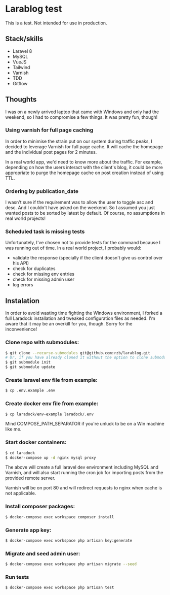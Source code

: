 # Larablog test

This is a test. Not intended for use in production. 

## Stack/skills

- Laravel 8
- MySQL
- VueJS
- Tailwind
- Varnish
- TDD
- Gitflow

## Thoughts

I was on a newly arrived laptop that came with Windows and only had the weekend, so I had to compromise a few things. It was pretty fun, though!

### Using varnish for full page caching

In order to minimise the strain put on our system during traffic peaks, I decided to leverage Varnish for full page cache. It will cache the homepage and the individual post pages for 2 minutes.

In a real world app, we'd need to know more about the traffic. For example, depending on how the users interact with the client's blog, it could be more appropriate to purge the homepage cache on post creation instead of using TTL.

### Ordering by publication_date

I wasn't sure if the requirement was to allow the user to toggle asc and desc. And I couldn't have asked on the weekend. So I assumed you just wanted posts to be sorted by latest by default. Of course, no assumptions in real world projects!

### Scheduled task is missing tests

Unfortunately, I've chosen not to provide tests for the command because I was running out of time. In a real world project, I probably would:
- validate the response (specially if the client doesn't give us control over his API)
- check for duplicates
- check for missing env entries
- check for missing admin user
- log errors

## Instalation

In order to avoid wasting time fighting the Windows environment, I forked a full Laradock installation and tweaked configuration files as needed. I'm aware that it may be an overkill for you, though. Sorry for the inconvenience!

### Clone repo with submodules:
```sh
$ git clone --recurse-submodules git@github.com:rzb/larablog.git
# Or, if you have already cloned it without the option to clone submodules... 
$ git submodule init
$ git submodule update
```

### Create laravel env file from example:

```sh
$ cp .env.example .env
```

### Create docker env file from example:

```sh
$ cp laradock/env-example laradock/.env
```

Mind COMPOSE_PATH_SEPARATOR if you're unluck to be on a Win machine like me.

### Start docker containers:

```sh
$ cd laradock
$ docker-compose up -d nginx mysql proxy
```  

The above will create a full laravel dev environment including MySQL and Varnish, and will also start running the cron job for importing posts from the provided remote server.

Varnish will be on port 80 and will redirect requests to nginx when cache is not applicable.

### Install composer packages:

```sh
$ docker-compose exec workspace composer install
```

### Generate app key:
```sh
$ docker-compose exec workspace php artisan key:generate
```

### Migrate and seed admin user:
```sh
$ docker-compose exec workspace php artisan migrate --seed
```

### Run tests
```sh
$ docker-compose exec workspace php artisan test
```